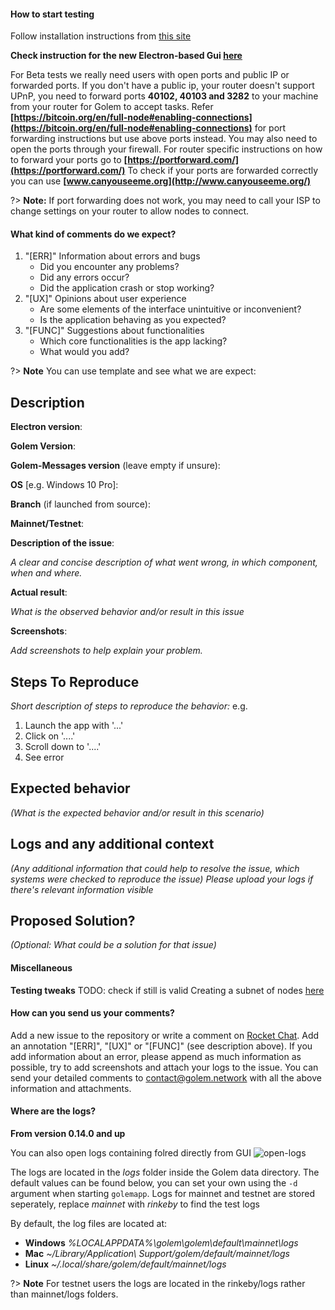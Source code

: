 #### How to start testing 

Follow installation instructions from [this site](Products/Brass-Beta/Installation)

**Check instruction for the new Electron-based Gui [here](Products/Brass-Beta/Electron)**

For Beta tests we really need users with open ports and public IP or forwarded ports.
If you don't have a public ip, your router doesn't support UPnP, you need to forward ports **40102, 40103 and 3282** to your machine from your router for Golem to accept tasks. Refer **[https://bitcoin.org/en/full-node#enabling-connections](https://bitcoin.org/en/full-node#enabling-connections)** for port forwarding instructions but use above ports instead. You may also need to open the ports through your firewall. For router specific instructions on how to forward your ports go to **[https://portforward.com/](https://portforward.com/)**
To check if your ports are forwarded correctly you can use **[www.canyouseeme.org](http://www.canyouseeme.org/)**

?> **Note:** If port forwarding does not work, you may need to call your ISP to change settings on your router to allow nodes to connect.

#### What kind of comments do we expect?

1. "[ERR]" Information about errors and bugs
   - Did you encounter any problems? 
   - Did any errors occur?
   - Did the application crash or stop working? 
2. "[UX]" Opinions about user experience
   - Are some elements of the interface unintuitive or inconvenient? 
   - Is the application behaving as you expected? 
3. "[FUNC]" Suggestions about functionalities
   - Which core functionalities is the app lacking? 
   - What would you add? 




?> **Note** You can use template and see what we are expect:

## Description

**Electron version**:

**Golem Version**:

**Golem-Messages version** (leave empty if unsure):

**OS** [e.g. Windows 10 Pro]:

**Branch** (if launched from source):

**Mainnet/Testnet**:

**Description of the issue**:

_A clear and concise description of what went wrong, in which component, when and where._

**Actual result**:

_What is the observed behavior and/or result in this issue_

**Screenshots**:

_Add screenshots to help explain your problem._

## Steps To Reproduce
_Short description of steps to reproduce the behavior:_
e.g.
1. Launch the app with '...'
2. Click on '....'
3. Scroll down to '....'
4. See error

## Expected behavior
_(What is the expected behavior and/or result in this scenario)_

## Logs and any additional context
_(Any additional information that could help to resolve the issue, which systems were checked to reproduce the issue)_
_Please upload your logs if there's relevant information visible_

## Proposed Solution?
_(Optional: What could be a solution for that issue)_






#### Miscellaneous
**Testing tweaks**
TODO: check if still is valid
Creating a subnet of nodes [here](/Contributing/Creating-a-subnet-of-nodes)

#### How can you send us your comments? 
Add a new issue to the repository or write a comment on [Rocket Chat](http://chat.golem.network). Add an annotation "[ERR]", "[UX]" or "[FUNC]" (see description above). If you add information about an error, please append as much information as possible, try to add screenshots and attach your logs to the issue. You can send your detailed comments to [contact@golem.network](mailto:contact@golem.network) with all the above information and attachments.

#### Where are the logs?
**From version 0.14.0 and up**

You can also open logs containing folred directly from GUI
![open-logs](/img/usage/open-logs.jpg)

The logs are located in the *logs* folder inside the Golem data directory. The default values can be found below, you can set your own using the `-d` argument when starting `golemapp`.
Logs for mainnet and testnet are stored seperately, replace *mainnet* with *rinkeby* to find the test logs

By default, the log files are located at:
- **Windows** *%LOCALAPPDATA%\golem\golem\default\mainnet\logs*
- **Mac** *~/Library/Application\ Support/golem/default/mainnet/logs*
- **Linux** *~/.local/share/golem/default/mainnet/logs*

?> **Note** For testnet users the logs are located in the rinkeby/logs rather than mainnet/logs folders.

